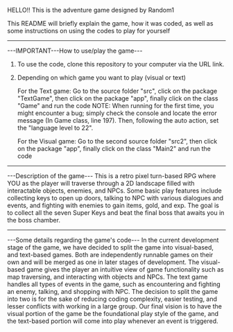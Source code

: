 HELLO!! This is the adventure game designed by Random1

This README will briefly explain the game, how it was coded, as well as some instructions on using the codes to play for yourself

_____________________________________________________________________________________________________________________________________________________________________

---IMPORTANT---How to use/play the game---
1. To use the code, clone this repository to your computer via the URL link.

2. Depending on which game you want to play (visual or text)

   For the Text game: Go to the source folder "src", click on the package "TextGame", then click on the package "app", finally click on the class "Game" and run the code
   NOTE: When running for the first time, you might encounter a bug; simply check the console and locate the error message (In Game class, line 197).
   Then, following the auto action, set the "language level to 22".

   For the Visual game: Go to the second source folder "src2", then click on the package "app", finally click on the class "Main2" and run the code

_____________________________________________________________________________________________________________________________________________________________________

---Description of the game---
This is a retro pixel turn-based RPG where YOU as the player will traverse through a 2D landscape filled with interactable objects, enemies, and NPCs. 
Some basic play features include collecting keys to open up doors, talking to NPC with various dialogues and events, and fighting with enemies to gain
items, gold, and exp. The goal is to collect all the seven Super Keys and beat the final boss that awaits you in the boss chamber.

_____________________________________________________________________________________________________________________________________________________________________

---Some details regarding the game's code---
In the current development stage of the game, we have decided to split the game into visual-based, and text-based games. Both are independently runnable
games on their own and will be merged as one in later stages of development. The visual-based game gives the player an intuitive view of game functionality
such as map traversing, and interacting with objects and NPCs. The text game handles all types of events in the game, such as encountering and fighting an enemy, talking, 
and shopping with NPC. The decision to split the game into two is for the sake of reducing coding complexity, easier testing, and lesser conflicts with working
in a large group. Our final vision is to have the visual portion of the game be the foundational play style of the game, and the text-based portion will come into play
whenever an event is triggered. 




